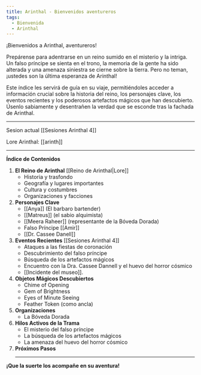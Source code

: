 ```yaml
---
title: Arinthal - Bienvenidos aventureros
tags:
  - Bienvenida
  - Arinthal
---
```


¡Bienvenidos a Arinthal, aventureros!

Prepárense para adentrarse en un reino sumido en el misterio y la intriga. Un falso príncipe se sienta en el trono, la memoria de la gente ha sido alterada y una amenaza siniestra se cierne sobre la tierra. Pero no teman, ¡ustedes son la última esperanza de Arinthal!

Este índice les servirá de guía en su viaje, permitiéndoles acceder a información crucial sobre la historia del reino, los personajes clave, los eventos recientes y los poderosos artefactos mágicos que han descubierto. Úsenlo sabiamente y desentrañen la verdad que se esconde tras la fachada de Arinthal.

---------

Sesion actual [[Sesiones Arinthal 4]]

Lore Arinthal: [[arinth]]

----------


**Índice de Contenidos**

1. **El Reino de Arinthal** [[Reino de Arinthal|Lore]]
    - Historia y trasfondo
    - Geografía y lugares importantes
    - Cultura y costumbres
    - Organizaciones y facciones
2. **Personajes Clave**
    - [[Anya]] (El barbaro bartender)
    - [[Matreus]] (el sabio alquimista)
    - [[Meera Raheer]] (representante de la Bóveda Dorada)
    - Falso Príncipe [[Amir]]
    - [[Dr. Cassee Danell]]
3. **Eventos Recientes** [[Sesiones Arinthal 4]]
    - Ataques a las fiestas de coronación
    - Descubrimiento del falso príncipe
    - Búsqueda de los artefactos mágicos
    - Encuentro con la Dra. Cassee Dannell y el huevo del horror cósmico
    - [[Incidente del museo]].
1. **Objetos Mágicos Descubiertos**
    - Chime of Opening
    - Gem of Brightness
    - Eyes of Minute Seeing
    - Feather Token (como ancla)
2. **Organizaciones**
    - La Bóveda Dorada
3. **Hilos Activos de la Trama**
    - El misterio del falso príncipe
    - La búsqueda de los artefactos mágicos
    - La amenaza del huevo del horror cósmico
4. **Próximos Pasos**
    - ----

**¡Que la suerte los acompañe en su aventura!**